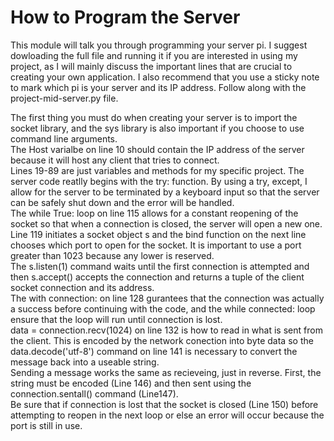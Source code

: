 # How to Program the Server
This module will talk you through programming your server pi. I suggest dowloading the full file and running it if you are interested in using my project, as I will mainly discuss the important lines that are crucial to creating your own application. I also recommend that you use a sticky note to mark which pi is your server and its IP address. Follow along with the project-mid-server.py file.

The first thing you must do when creating your server is to import the socket library, and the sys library is also important if you choose to use command line arguments.  
The Host varialbe on line 10 should contain the IP address of the server because it will host any client that tries to connect.  
Lines 19-89 are just variables and methods for my specific project.
The server code reatlly begins with the try: function. By using a try, except, I allow for the server to be terminated by a keyboard input so that the server can be safely shut down and the error will be handled.  
The while True: loop on line 115 allows for a constant reopening of the socket so that when a connection is closed, the server will open a new one.  
Line 119 initiates a socket object s and the bind function on the next line chooses which port to open for the socket. It is important to use a port greater than 1023 because any lower is reserved.  
The s.listen(1) command waits until the first connection is attempted and then s.accept() accepts the connection and returns a tuple of the client socket connection and its address.  
The with connection: on line 128 gurantees that the connection was actually a success before continuing with the code, and the while connected: loop ensure that the loop will run until connection is lost.  
data = connection.recv(1024) on line 132 is how to read in what is sent from the client. This is encoded by the network conection into byte data so the data.decode('utf-8') command on line 141 is necessary to convert the message back into a useable string.  
Sending a message works the same as recieveing, just in reverse. First, the string must be encoded (Line 146) and then sent using the connection.sentall() command (Line147).  
Be sure that if connection is lost that the socket is closed (Line 150) before attempting to reopen in the next loop or else an error will occur because the port is still in use.

